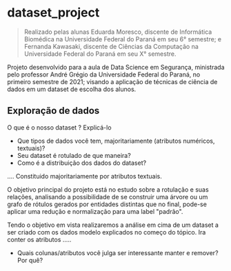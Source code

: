 # dataset_project

> Realizado pelas alunas Eduarda Moresco, discente de Informática Biomédica na Universidade Federal do Paraná em seu 6° semestre; e Fernanda Kawasaki, discente de Ciências da Computação na Universidade Federal do Paraná em seu X° semestre.


Projeto desenvolvido para a aula de Data Science em Segurança, ministrada pelo professor André Grégio da Universidade Federal do Paraná, no primeiro semestre de 2021; visando a aplicação de técnicas de ciência de dados em um dataset de escolha dos alunos.


## Exploração de dados

O que é o nosso dataset ? Explicá-lo

- Que tipos de dados você tem, majoritariamente (atributos numéricos, textuais)?
- Seu dataset é rotulado de que maneira?
- Como é a distribuição dos dados do dataset?

.... Constituido majoritariamente por atributos textuais.
 
O objetivo principal do projeto está no estudo sobre a rotulação e suas relações, analisando a possibilidade de se construir uma árvore ou um grafo de rótulos gerados por entidades distintas que no final, pode-se aplicar uma redução e normalização para uma label "padrão".

Tendo o objetivo em vista realizaremos a análise em cima de um dataset a ser criado com os dados modelo explicados no começo do tópico. Ira conter os atributos .....


- Quais colunas/atributos você julga ser interessante manter e remover? Por quê?
